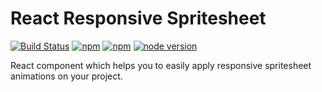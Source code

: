 # React Responsive Spritesheet
[![Build Status](https://travis-ci.org/danilosetra/react-responsive-spritesheet.svg?branch=master)](https://travis-ci.org/danilosetra/react-responsive-spritesheet)
[![npm](https://img.shields.io/npm/l/react-responsive-spritesheet.svg)](https://npmjs.org/package/react-responsive-spritesheet)
[![npm](https://img.shields.io/npm/v/react-responsive-spritesheet.svg)](https://npmjs.org/package/react-responsive-spritesheet)
[![node version](https://img.shields.io/badge/node.js-%3E=_0.10-green.svg?style=flat-square)](http://nodejs.org/download/)

React component which helps you to easily apply responsive spritesheet animations on your project.